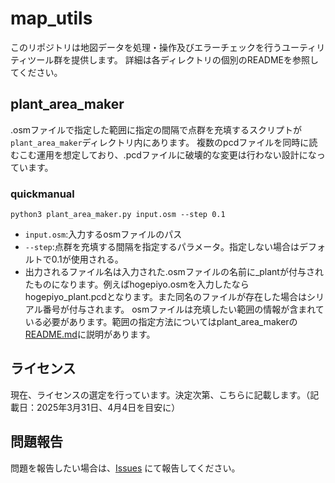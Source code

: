 # map_utils
このリポジトリは地図データを処理・操作及びエラーチェックを行うユーティリティツール群を提供します。
詳細は各ディレクトリの個別のREADMEを参照してください。

## plant_area_maker
.osmファイルで指定した範囲に指定の間隔で点群を充填するスクリプトが`plant_area_maker`ディレクトリ内にあります。
複数のpcdファイルを同時に読むこむ運用を想定しており、.pcdファイルに破壊的な変更は行わない設計になっています。
### quickmanual
`python3 plant_area_maker.py input.osm --step 0.1`
- `input.osm`:入力するosmファイルのパス
- `--step`:点群を充填する間隔を指定するパラメータ。指定しない場合はデフォルトで0.1が使用される。
- 出力されるファイル名は入力された.osmファイルの名前に_plantが付与されたものになります。例えばhogepiyo.osmを入力したならhogepiyo_plant.pcdとなります。また同名のファイルが存在した場合はシリアル番号が付与されます。
osmファイルは充填したい範囲の情報が含まれている必要があります。範囲の指定方法についてはplant_area_makerの[README.md](https://github.com/minamidani/map_utils/blob/main/plant_area_maker/README.md)に説明があります。

## ライセンス
現在、ライセンスの選定を行っています。決定次第、こちらに記載します。（記載日：2025年3月31日、4月4日を目安に）

## 問題報告
問題を報告したい場合は、[Issues](https://github.com/midamidani/map_utils/issues) にて報告してください。
